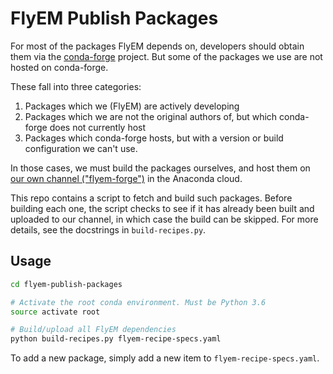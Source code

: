 FlyEM Publish Packages
======================

For most of the packages FlyEM depends on, developers should obtain them via the [conda-forge][2] project.
But some of the packages we use are not hosted on conda-forge.

These fall into three categories:

1. Packages which we (FlyEM) are actively developing
2. Packages which we are not the original authors of, but which conda-forge does not currently host
3. Packages which conda-forge hosts, but with a version or build configuration we can't use. 

In those cases, we must build the packages ourselves, and host them on [our own channel ("flyem-forge")][3] in the Anaconda cloud.

This repo contains a script to fetch and build such packages.  Before building each one, the script checks to see if it has already been built and uploaded to our channel, in which case the build can be skipped.  For more details, see the docstrings in `build-recipes.py`.

Usage
-----

```bash
cd flyem-publish-packages

# Activate the root conda environment. Must be Python 3.6 
source activate root

# Build/upload all FlyEM dependencies
python build-recipes.py flyem-recipe-specs.yaml
```

To add a new package, simply add a new item to `flyem-recipe-specs.yaml`.


[1]: https://github.com/ilastik/ilastik-publish-packages
[2]: https://conda-forge.org
[3]: https://anaconda.org/flyem-forge

